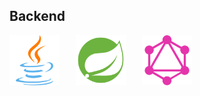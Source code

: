<h2>Backend</h2>

<p>
  <img src="assets/Java.png" width="80" style="margin-right:10px;"/>&nbsp;&nbsp;&nbsp;
  <img src="assets/Spring.png" width="80" style="margin-right:10px;"/>&nbsp;&nbsp;&nbsp;
  <img src="assets/GraphQL.png" width="80" style="margin-right:10px;"/>
</p>
